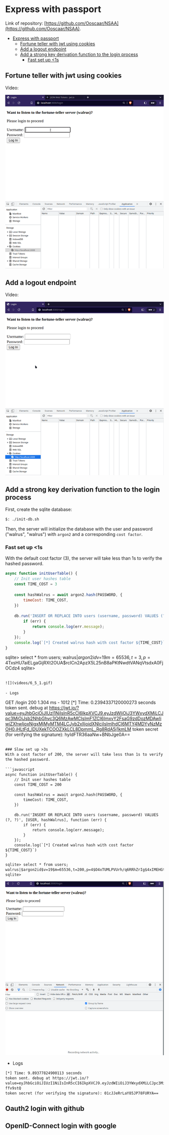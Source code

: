 # Express with passport
Link of repository: [https://github.com/Ooscaar/NSAA](https://github.com/Ooscaar/NSAA).

- [Express with passport](#express-with-passport)
  - [Fortune teller with jwt using cookies](#fortune-teller-with-jwt-using-cookies)
  - [Add a logout endpoint](#add-a-logout-endpoint)
  - [Add a strong key derivation function to the login process](#add-a-strong-key-derivation-function-to-the-login-process)
    - [Fast set up \<1s](#fast-set-up-1s)



## Fortune teller with jwt using cookies
Video:

![](videos/6_2_3.gif)

## Add a logout endpoint
Video:

![](videos/6_4.gif)

## Add a strong key derivation function to the login process
First, create the sqlite database:

```bash
$: ./init-db.sh
```

Then, the server will initialize the database with the user and password ("walrus", "walrus") with `argon2` and a corresponding `cost factor`.

### Fast set up <1s
With the default cost factor (3), the server will take less than 1s to verify the hashed password.

```javascript
async function initUserTable() {
    // Init user hashes table
    const TIME_COST = 3

    const hashWalrus = await argon2.hash(PASSWORD, {
        timeCost: TIME_COST,
    })

    db.run('INSERT OR REPLACE INTO users (username, password) VALUES (?, ?)', [USER, hashWalrus], function (err) {
        if (err) {
            return console.log(err.message);
        }
    });
    console.log(`[*] Created walrus hash with cost factor ${TIME_COST}`)
}

```
sqlite> select * from users;
walrus|$argon2id$v=19$m=65536,t=3,p=4$TxsHU7aiELgaGijRXt2OUA$rcICn2ApzX5L25nB8aPKtNwdtVANqVtsdxA0FjOCdz4
sqlite>
```

![](videos/6_5_1.gif)

- Logs
```
GET /login 200 1.304 ms - 1012
[*] Time: 0.2394337120000273 seconds
token sent. debug at https://jwt.io/?value=eyJhbGciOiJIUzI1NiIsInR5cCI6IkpXVCJ9.eyJzdWIiOiJ3YWxydXMiLCJpc3MiOiJsb2NhbGhvc3Q6MzAwMCIsImF1ZCI6ImxvY2FsaG9zdDozMDAwIiwiZXhwIjoxNjgxMjMyMTM4LCJyb2xlIjoidXNlciIsImlhdCI6MTY4MDYyNzMzOH0.jHLtFd_lDUXekTCOOZXkLCL8DpmmL_Rg8RdA5j1kmLM
token secret (for verifying the signature): hyIdFTR36aaNw+BNbJge0A==

```

### Slow set up >3s
With a cost factor of 200, the server will take less than 1s to verify the hashed password.

```javascript
async function initUserTable() {
    // Init user hashes table
    const TIME_COST = 200

    const hashWalrus = await argon2.hash(PASSWORD, {
        timeCost: TIME_COST,
    })

    db.run('INSERT OR REPLACE INTO users (username, password) VALUES (?, ?)', [USER, hashWalrus], function (err) {
        if (err) {
            return console.log(err.message);
        }
    });
    console.log(`[*] Created walrus hash with cost factor ${TIME_COST}`)
}
```

```
sqlite> select * from users;
walrus|$argon2id$v=19$m=65536,t=200,p=4$O4xTUMLPVUrh/q6RRhZrIg$4xIMEHGt20VYy8iVz740c8fLAuW0tP01X2z04fw5SYQ
sqlite>
```

![](videos/6_5_2.gif)

- Logs
```
[*] Time: 9.89377824900113 seconds
token sent. debug at https://jwt.io/?value=eyJhbGciOiJIUzI1NiIsInR5cCI6IkpXVCJ9.eyJzdWIiOiJ3YWxydXMiLCJpc3MiOiJsb2NhbGhvc3Q6MzAwMCIsImF1ZCI6ImxvY2FsaG9zdDozMDAwIiwiZXhwIjoxNjgxMjMyMzM4LCJyb2xlIjoidXNlciIsImlhdCI6MTY4MDYyNzUzOH0.Z9VjqDw0dAB6InEE3gOzUDJ70tEmqEN0I8V-ffv9stQ
token secret (for verifying the signature): 01cJJeRrLaY85JP78FURYA==
```

## Oauth2 login with github

## OpenID-Connect login with google